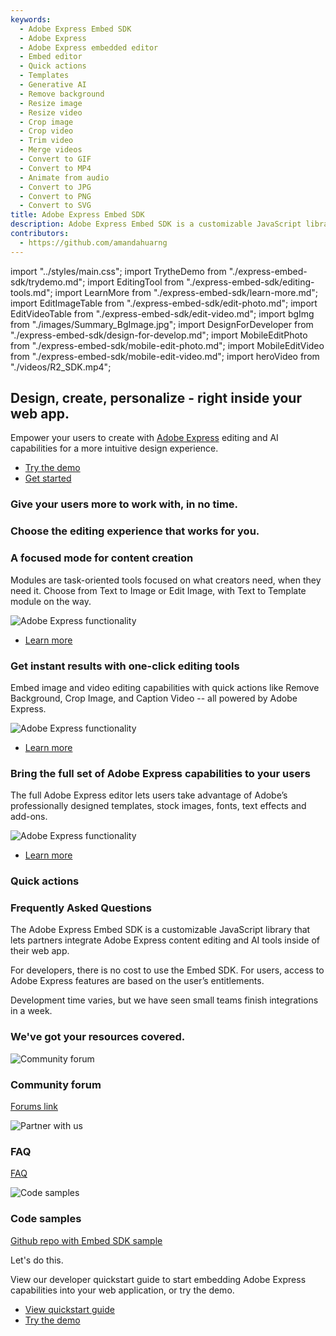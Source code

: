 ```yaml
---
keywords:
  - Adobe Express Embed SDK
  - Adobe Express
  - Adobe Express embedded editor
  - Embed editor
  - Quick actions
  - Templates
  - Generative AI
  - Remove background
  - Resize image
  - Resize video
  - Crop image
  - Crop video
  - Trim video
  - Merge videos
  - Convert to GIF
  - Convert to MP4
  - Animate from audio
  - Convert to JPG
  - Convert to PNG
  - Convert to SVG
title: Adobe Express Embed SDK
description: Adobe Express Embed SDK is a customizable JavaScript library that allows you to embed powerful editing capabilities in your own web application.
contributors:
  - https://github.com/amandahuarng
---
```


import "../styles/main.css";
import TrytheDemo from "./express-embed-sdk/trydemo.md";
import EditingTool from "./express-embed-sdk/editing-tools.md";
import LearnMore from "./express-embed-sdk/learn-more.md";
import EditImageTable from "./express-embed-sdk/edit-photo.md";
import EditVideoTable from "./express-embed-sdk/edit-video.md";
import bgImg from "./images/Summary_BgImage.jpg";
import DesignForDeveloper from "./express-embed-sdk/design-for-develop.md";
import MobileEditPhoto from "./express-embed-sdk/mobile-edit-photo.md";
import MobileEditVideo from "./express-embed-sdk/mobile-edit-video.md";
import heroVideo from "./videos/R2_SDK.mp4";

<Hero slots="heading, text, buttons" videoUrl={heroVideo} variant="halfwidth" />

## Design, create, personalize - right inside your web app.

Empower your users to create with [Adobe Express](https://adobe.com/express) editing and AI capabilities for a more intuitive design experience.

- [Try the demo](https://demo.expressembed.com/)
- [Get started](https://developer.adobe.com/express/embed-sdk/docs/guides)

<!-- homeExpressLandingPage -->

<TitleBlock slots="heading" theme="light" className="users-work" />

### Give your users more to work with, in no time.

<WrapperComponent slots="content" repeat="1" theme="light" className="editingDescription" />

<EditingTool /> 

<WrapperComponent slots="content" repeat="1" theme="light" className="learnmoreBtn" />

<LearnMore />

<TitleBlock slots="heading" theme="light" className="chooseEdit" />

### Choose the editing experience that works for you.

<TextBlock slots="heading,text,image,buttons" theme="lightest" headerElementType="h2" variantsTypePrimary='secondary' variantStyleFill = "outline" homeZigZag className="explore unleash-power createTemplate" position="left" />

### A focused mode for content creation

Modules are task-oriented tools focused on what creators need, when they need it. Choose from Text to Image or Edit Image, with Text to Template module on the way.

![Adobe Express functionality](./images/1x/ValueProp_TexttoImage.png)

- [Learn more](https://developer.adobe.com/express/embed-sdk/docs/guides/modules/)

<TextBlock slots="heading,text,image,buttons" theme="lightest" headerElementType="h2" variantsTypePrimary='secondary' variantStyleFill = "outline" homeZigZag className="qaImage" position="right" />

### Get instant results with one-click editing tools

Embed image and video editing capabilities with quick actions like Remove Background, Crop Image, and Caption Video -- all powered by Adobe Express.

![Adobe Express functionality](./images/Embed_QuickActions.png) 

- [Learn more](https://developer.adobe.com/express/embed-sdk/docs/guides/quick_actions/)

<TextBlock slots="heading,text,image,buttons" theme="lightest" headerElementType="h2" variantsTypePrimary='secondary' variantStyleFill = "outline" homeZigZag className="explore unleash-power createTemplate" position="left" />

### Bring the full set of Adobe Express capabilities to your users

The full Adobe Express editor lets users take advantage of Adobe’s professionally designed templates, stock images, fonts, text effects and add-ons.

![Adobe Express functionality](./images/1x/ValueProp_AllInOneEditor.png)

- [Learn more](https://developer.adobe.com/express/embed-sdk/docs/guides/full_editor/)

<TitleBlock slots="heading" theme="light" className="users-work" />

### Quick actions

<FormWrapperComponent slots="content" repeat="2" theme="light" className="editTable"/>

<EditImageTable/>

<EditVideoTable/>

<WrapperComponent slots="content" repeat="1" theme="light" className="mobileEdit"/>

<MobileEditPhoto />

<WrapperComponent slots="content" repeat="1" theme="light" className="mobileEdit"/>

<MobileEditVideo />
 
<WrapperComponent slots="content" repeat="1" theme="lightest" className="code-block"/>

<DesignForDeveloper/>

<TitleBlock slots="heading" theme="lightest" className="users-work faq" />

### Frequently Asked Questions

<WrapperComponent slots="content" repeat="1" theme="lightest" className="accordion" />

<Accordion>

<AccordionItem header="What is the Adobe Express Embed SDK?" isChevronIcon  position="right" iconColor="#1473E6">

The Adobe Express Embed SDK is a customizable JavaScript library that lets partners integrate Adobe Express content editing and AI tools inside of their web app. 

</AccordionItem>

<AccordionItem header="How much does it cost to use the Embed SDK?" isChevronIcon  position="right" iconColor="#1473E6">

For developers, there is no cost to use the Embed SDK. For users, access to Adobe Express features are based on the user’s entitlements.

</AccordionItem>

<AccordionItem header="How much time does it take to integrate the Embed SDK?" isChevronIcon  position="right" iconColor="#1473E6">

Development time varies, but we have seen  small teams finish integrations in a week.

</AccordionItem>

</Accordion>

<TitleBlock slots="heading" theme="lightest" className="users-work" />

### We've got your resources covered.

<MiniResourceCard slots="image,heading,link" repeat="3" theme="lightest" inRow="3" className="mini-card support-tools" />

![Community forum](./images/Embed-forums.png)

### Community forum

[Forums link](https://community.adobe.com/t5/adobe-express-embed-sdk/ct-p/ct-express-embed-sdk?page=1&sort=latest_replies&lang=all&tabid=all)

![Partner with us](./images/Blog.svg)

### FAQ

[FAQ](https://developer.adobe.com/express/embed-sdk/docs/guides/support/)

![Code samples](./images/code-samples.png)

### Code samples

[Github repo with Embed SDK sample](https://github.com/AdobeDocs/cc-everywhere/tree/main/v4-sample/sample.md)

<TeaserBlock  slots="heading,text,buttons" textColor="white" bgURL={bgImg} className="viewAddOn" variant="fullwidth"/>

<p className="teaserBlockCustomHeading">Let's do this.</p>

View our developer quickstart guide to start embedding Adobe Express capabilities into your web application, or try the demo.

- [View quickstart guide](https://developer.adobe.com/express/embed-sdk/docs/guides/)
- [Try the demo](https://demo.expressembed.com)
